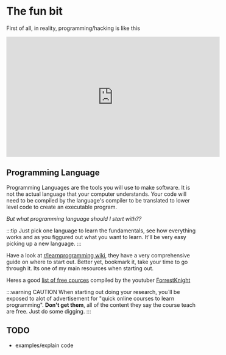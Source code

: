 # The fun bit

First of all, in reality, programming/hacking is like this

<iframe width="560" height="315" src="https://www.youtube.com/embed/HluANRwPyNo" frameborder="0" allow="encrypted-media; picture-in-picture"></iframe>

## Programming Language

Programming Languages are the tools you will use to make software. It is not the actual language that your computer understands. Your code will need to be compiled by the language's compiler to be translated to lower level code to create an executable program.

*But what programming language should I start with??*

:::tip
Just pick one language to learn the fundamentals, see how everything works and as you figgured out what you want to learn. It'll be very easy picking up a new language.
:::

Have a look at [r/learnprogramming wiki](https://www.reddit.com/r/learnprogramming/wiki/faq#wiki_which_programming_language_should_i_start_with.3F), they have a very comprehensive guide on where to start out. Better yet, bookmark it, take your time to go through it. Its one of my main resources when starting out.

Heres a good [list of free cources](https://github.com/ForrestKnight/open-source-cs) compiled by the youtuber [ForrestKnight](https://www.youtube.com/fknight) 

:::warning CAUTION
When starting out doing your research, you`ll be exposed to alot of advertisement for "quick online courses to learn programming". **Don't get them**, all of the content they say the course teach are free. Just do some digging.
:::

## TODO

- examples/explain code